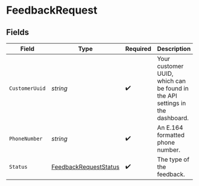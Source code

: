 # FeedbackRequest


## Fields

| Field                                                                        | Type                                                                         | Required                                                                     | Description                                                                  | Example                                                                      |
| ---------------------------------------------------------------------------- | ---------------------------------------------------------------------------- | ---------------------------------------------------------------------------- | ---------------------------------------------------------------------------- | ---------------------------------------------------------------------------- |
| `CustomerUuid`                                                               | *string*                                                                     | :heavy_check_mark:                                                           | Your customer UUID, which can be found in the API settings in the dashboard. |                                                                              |
| `PhoneNumber`                                                                | *string*                                                                     | :heavy_check_mark:                                                           | An E.164 formatted phone number.                                             | +1234567890                                                                  |
| `Status`                                                                     | [FeedbackRequestStatus](../../Models/Components/FeedbackRequestStatus.md)    | :heavy_check_mark:                                                           | The type of the feedback.                                                    | onboarded                                                                    |